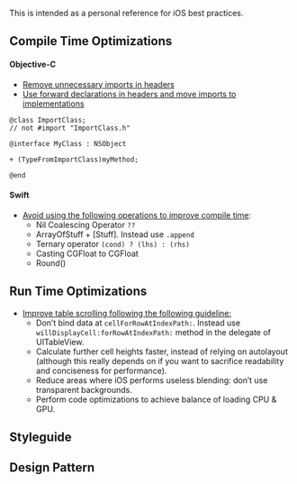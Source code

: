 This is intended as a personal reference for iOS best practices.

## Compile Time Optimizations

#### Objective-C
- [Remove unnecessary imports in headers](http://stackoverflow.com/questions/1479085/how-to-decrease-build-times-speed-up-compile-time-in-xcode/1479104#1479104)
- [Use forward declarations in headers and move imports to implementations](http://stackoverflow.com/questions/1479085/how-to-decrease-build-times-speed-up-compile-time-in-xcode/1479104#1479104)
```
@class ImportClass;
// not #import "ImportClass.h"

@interface MyClass : NSObject

+ (TypeFromImportClass)myMethod;

@end
```

#### Swift
- [Avoid using the following operations to improve compile time](https://medium.com/@RobertGummesson/regarding-swift-build-time-optimizations-fc92cdd91e31#.frvoiupvl):
  - Nil Coalescing Operator `??`
  - ArrayOfStuff + [Stuff]. Instead use `.append`
  - Ternary operator `(cond) ? (lhs) : (rhs)`
  - Casting CGFloat to CGFloat
  - Round()


## Run Time Optimizations
- [Improve table scrolling following the following guideline:](https://medium.com/ios-os-x-development/perfect-smooth-scrolling-in-uitableviews-fd609d5275a5#.y7jsqganf)
  - Don’t bind data at `cellForRowAtIndexPath:`. Instead use `willDisplayCell:forRowAtIndexPath:` method in the delegate of UITableView.
  - Calculate further cell heights faster, instead of relying on autolayout (although this really depends on if you want to sacrifice readability and conciseness for performance).
  - Reduce areas where iOS performs useless blending: don’t use transparent backgrounds.
  - Perform code optimizations to achieve balance of loading CPU & GPU.

## Styleguide

## Design Pattern


